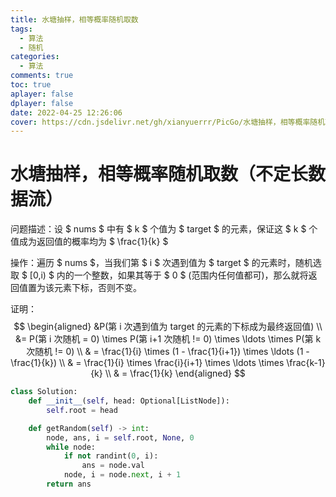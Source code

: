 ```yaml
---
title: 水塘抽样，相等概率随机取数
tags:
  - 算法
  - 随机
categories:
  - 算法
comments: true
toc: true
aplayer: false
dplayer: false
date: 2022-04-25 12:26:06
cover: https://cdn.jsdelivr.net/gh/xianyuerrr/PicGo/水塘抽样，相等概率随机取数-{fileName}.png
---
```

# 水塘抽样，相等概率随机取数（不定长数据流）

问题描述：设 $ nums $ 中有 $ k $ 个值为 $ target $ 的元素，保证这 $ k $ 个值成为返回值的概率均为 $ \frac{1}{k} $

操作：遍历 $ nums $，当我们第 $ i $ 次遇到值为 $ target $ 的元素时，随机选取 $ [0,i) $ 内的一个整数，如果其等于 $ 0 $ (范围内任何值都可)，那么就将返回值置为该元素下标，否则不变。

证明：
$$
\begin{aligned}
&P(第 i 次遇到值为 target 的元素的下标成为最终返回值) \\
&= P(第 i 次随机 = 0) \times P(第 i+1 次随机 != 0) \times \ldots \times P(第 k 次随机 != 0) \\
& = \frac{1}{i} \times (1 - \frac{1}{i+1}) \times \ldots (1 - \frac{1}{k}) \\
& = \frac{1}{i} \times \frac{i}{i+1} \times \ldots \times \frac{k-1}{k} \\
& = \frac{1}{k}
\end{aligned}
$$

```python
class Solution:
    def __init__(self, head: Optional[ListNode]):
        self.root = head

    def getRandom(self) -> int:
        node, ans, i = self.root, None, 0
        while node:
            if not randint(0, i):
                ans = node.val
            node, i = node.next, i + 1
        return ans
```
